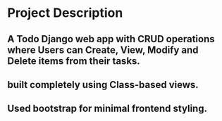 # Project Description

## A Todo Django web app with CRUD operations where Users can Create, View, Modify and Delete items from their tasks.
## built completely using Class-based views.
## Used bootstrap for minimal frontend styling.